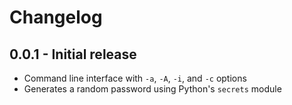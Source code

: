 # Changelog

## 0.0.1 - Initial release
- Command line interface with `-a`, `-A`, `-i`, and `-c` options
- Generates a random password using Python's `secrets` module
